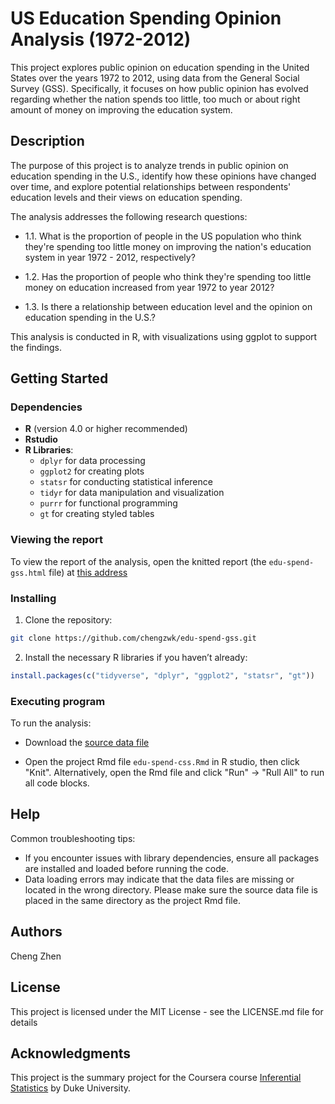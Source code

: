 # US Education Spending Opinion Analysis (1972-2012)

This project explores public opinion on education spending in the United States over the years 1972 to 2012, using data from the General Social Survey (GSS). Specifically, it focuses on how public opinion has evolved regarding whether the nation spends too little, too much or about right amount of money on improving the education system.

## Description

The purpose of this project is to analyze trends in public opinion on education spending in the U.S., identify how these opinions have changed over time, and explore potential relationships between respondents' education levels and their views on education spending.

The analysis addresses the following research questions:

* 1.1. What is the proportion of people in the US population who think they're spending too little money on improving the nation's education system in year 1972 - 2012, respectively?

* 1.2. Has the proportion of people who think they're spending too little money on education increased from year 1972 to year 2012?

* 1.3. Is there a relationship between education level and the opinion on education spending in the U.S.? 

This analysis is conducted in R, with visualizations using ggplot to support the findings.

## Getting Started

### Dependencies

- **R** (version 4.0 or higher recommended)
- **Rstudio**
- **R Libraries**:
  - `dplyr` for data processing
  - `ggplot2` for creating plots
  - `statsr` for conducting statistical inference
  - `tidyr` for data manipulation and visualization
  - `purrr` for functional programming
  - `gt` for creating styled tables
  
### Viewing the report

To view the report of the analysis, open the knitted report (the `edu-spend-gss.html` file) at [this address](https://html-preview.github.io/?url=https://github.com/chengzwk/edu-spend-gss/blob/main/stat_inf_project.html)

### Installing

1. Clone the repository:

```bash
git clone https://github.com/chengzwk/edu-spend-gss.git
```

2. Install the necessary R libraries if you haven’t already:

```R
install.packages(c("tidyverse", "dplyr", "ggplot2", "statsr", "gt"))
```

### Executing program

To run the analysis:

- Download the [source data file](https://d3c33hcgiwev3.cloudfront.net/_5db435f06000e694f6050a2d43fc7be3_gss.Rdata?Expires=1730160000&Signature=MPGaI-fvURqnHr6LHr6zFElCDHUs2800~MfIG76QzO~EgG92SdJ3zZM4RtqqfT1x7F2KUetH0e18KP7HbMrLhLiQSdhlVX1-Z5MItiYUBMpjJ-Q0-IDQ6~gQGV7SKx0GT4Kev~-ObTuG~58WqLYvRUoUpczpThMrvFNpnQCsKiI_&Key-Pair-Id=APKAJLTNE6QMUY6HBC5A)

- Open the project Rmd file `edu-spend-css.Rmd` in R studio, then click "Knit". Alternatively, open the Rmd file and click "Run" -> "Rull All" to run all code blocks.


## Help

Common troubleshooting tips:

- If you encounter issues with library dependencies, ensure all packages are installed and loaded before running the code.
- Data loading errors may indicate that the data files are missing or located in the wrong directory. Please make sure the source data file is placed in the same directory as the project Rmd file.

## Authors

Cheng Zhen

## License

This project is licensed under the MIT License - see the LICENSE.md file for details

## Acknowledgments

This project is the summary project for the Coursera course [Inferential Statistics](https://www.coursera.org/learn/inferential-statistics-intro/home/module/1) by Duke University.
